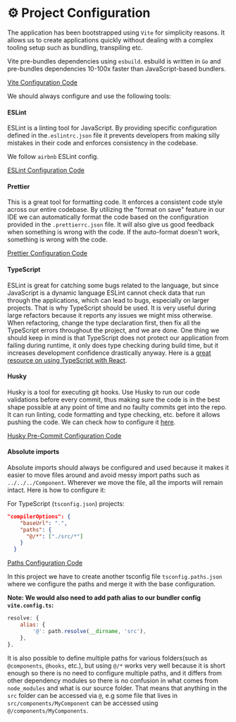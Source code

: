 # ⚙️ Project Configuration

The application has been bootstrapped using `Vite` for simplicity reasons. It allows us to create applications quickly without dealing with a complex tooling setup such as bundling, transpiling etc.

Vite pre-bundles dependencies using `esbuild`. esbuild is written in `Go` and pre-bundles dependencies 10-100x faster than JavaScript-based bundlers.

[Vite Configuration Code](../vite.config.ts)

We should always configure and use the following tools:

#### ESLint

ESLint is a linting tool for JavaScript. By providing specific configuration defined in the`.eslintrc.json` file it prevents developers from making silly mistakes in their code and enforces consistency in the codebase.

We follow `airbnb` ESLint config.

[ESLint Configuration Code](../.eslintrc.json)

#### Prettier

This is a great tool for formatting code. It enforces a consistent code style across our entire codebase. By utilizing the "format on save" feature in our IDE we can automatically format the code based on the configuration provided in the `.prettierrc.json` file. It will also give us good feedback when something is wrong with the code. If the auto-format doesn't work, something is wrong with the code.

[Prettier Configuration Code](../.prettierrc.json)

#### TypeScript

ESLint is great for catching some bugs related to the language, but since JavaScript is a dynamic language ESLint cannot check data that run through the applications, which can lead to bugs, especially on larger projects. That is why TypeScript should be used. It is very useful during large refactors because it reports any issues we might miss otherwise. When refactoring, change the type declaration first, then fix all the TypeScript errors throughout the project, and we are done. One thing we should keep in mind is that TypeScript does not protect our application from failing during runtime, it only does type checking during build time, but it increases development confidence drastically anyway. Here is a [great resource on using TypeScript with React](https://react-typescript-cheatsheet.netlify.app/).

#### Husky

Husky is a tool for executing git hooks. Use Husky to run our code validations before every commit, thus making sure the code is in the best shape possible at any point of time and no faulty commits get into the repo. It can run linting, code formatting and type checking, etc. before it allows pushing the code. We can check how to configure it [here](https://typicode.github.io/husky/#/?id=usage).

[Husky Pre-Commit Configuration Code](../.husky/pre-commit)

#### Absolute imports

Absolute imports should always be configured and used because it makes it easier to move files around and avoid messy import paths such as `../../../Component`. Wherever we move the file, all the imports will remain intact. Here is how to configure it:

For TypeScript (`tsconfig.json`) projects:

```json
"compilerOptions": {
    "baseUrl": ".",
    "paths": {
      "@/*": ["./src/*"]
    }
  }
```

[Paths Configuration Code](../tsconfig.paths.json)

In this project we have to create another tsconfig file `tsconfig.paths.json` where we configure the paths and merge it with the base configuration.

**Note: We would also need to add path alias to our bundler config `vite.config.ts`:**

```javascript
resolve: {
    alias: {
        '@': path.resolve(__dirname, 'src'),
    },
},
```

It is also possible to define multiple paths for various folders(such as `@components`, `@hooks`, etc.), but using `@/*` works very well because it is short enough so there is no need to configure multiple paths, and it differs from other dependency modules so there is no confusion in what comes from `node_modules` and what is our source folder. That means that anything in the `src` folder can be accessed via `@`, e.g some file that lives in `src/components/MyComponent` can be accessed using `@/components/MyComponents`.
